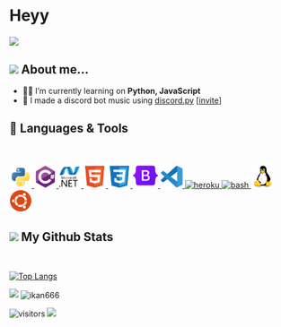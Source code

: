 <!-- <h1>Hey <img src="https://github.com/TheDudeThatCode/TheDudeThatCode/blob/master/Assets/Hi.gif" width="30px"> <img src="https://media.giphy.com/media/WUlplcMpOCEmTGBtBW/giphy.gif" width="40px"></h1>   -->
<h1>Heyy </h1>
  
<!-- <a href="https://twitter.com/xlnx089">
  <img align="left" alt="xlnx's Twitter" width="22px" src="https://raw.githubusercontent.com/rahuldkjain/github-profile-readme-generator/master/src/images/icons/Social/twitter.svg" />
</a>
<a href="https://github.com/xlnx089">
  <img align="left" alt="xlnx's Github" width="22px" src="https://raw.githubusercontent.com/rahuldkjain/github-profile-readme-generator/master/src/images/icons/Social/github.svg" />
</a>
<a href="https://www.instagram.com/xlnx089/">
  <img align="left" alt="xlnx's Instagram" width="22px" src="https://raw.githubusercontent.com/rahuldkjain/github-profile-readme-generator/master/src/images/icons/Social/instagram.svg" />
</a>.
<br/>
<br/>

[![Github Badge](https://img.shields.io/badge/-xlnx089-grey?style=flat&logo=github&logoColor=white&link=https://github.com/xlnx089/)](https://www.github.com/xlnx089/) 
[![Twitter Badge](https://img.shields.io/badge/-xlnx089-00acee?style=flat&logo=twitter&logoColor=white&link=https://twitter.com/xlnx089/)](https://www.twitter.com/xlnx089/) 
[![Instagram Badge](https://img.shields.io/badge/-xlnx089-red?style=flat&logo=instagram&logoColor=white&link=https://www.instagram.com/xlnx089&color=E1306C)](https://www.instagram.com/xlnx089/)
[![Discord Badge](https://img.shields.io/badge/-xlnx089-purple?style=flat&logo=discord&logoColor=white&link=https://discordapp.com/users/831452821689073724&color=blueviolet)](https://discordapp.com/users/831452821689073724/)  
[![Bash Shell](https://badges.frapsoft.com/bash/v1/bash.png?v=103)](https://github.com/ellerbrock/open-source-badges/) -->


<!-- <img align="center" padding-left="20px" src="https://media.giphy.com/media/MNC7vQTkm2xX7MZOTh/giphy.gif" width="280px"><br/> -->
<img align="center" padding-left="18px" src="https://s.kaskus.id/images/2014/04/30/1156579_20140430103950.gif" width="280px"><br/>
<!-- ![kocheng_1](https://media.giphy.com/media/MNC7vQTkm2xX7MZOTh/giphy.gif) -->  


## <img src="https://media.giphy.com/media/VgCDAzcKvsR6OM0uWg/giphy.gif" width="60"> About me... 
- 👨‍💻 I’m currently learning on <b>Python, JavaScript</b>  <br/>
- 🤖 I made a discord bot music using [discord.py](https://github.com/Rapptz/discord.py) [<a href="https://discord.com/oauth2/authorize?client_id=878538776564088832&permissions=8&scope=bot" target="_blank">invite</a>]  


## 🔧 Languages & Tools

<!-- ![](https://img.shields.io/badge/OS-Linux-informational?style=flat&logo=linux&logoColor=white&color=6aa6f8)
![](https://img.shields.io/badge/Editor-VS_Code-informational?style=flat&logo=visual-studio-code&logoColor=white&color=6aa6f8)
![](https://img.shields.io/badge/Code-Python-informational?style=flat&logo=Python&logoColor=white&color=6aa6f8)
![](https://img.shields.io/badge/Code-Html-informational?style=flat&logo=Html5&logoColor=white&color=6aa6f8)
![](https://img.shields.io/badge/Code-Css-informational?style=flat&logo=Css3&logoColor=white&color=6aa6f8) -->

<!-- ![](https://img.shields.io/badge/Code-Java-informational?style=flat&logo=Java&logoColor=white&color=6aa6f8)   -->
</br>

<a href="https://www.python.org" target="_blank"> <img src="https://raw.githubusercontent.com/devicons/devicon/master/icons/python/python-original.svg" alt="python" width="40" height="40"/> </a>
<a href="https://dotnet.microsoft.com/en-us/" target="_blank"> <img src="https://raw.githubusercontent.com/devicons/devicon/master/icons/csharp/csharp-original.svg" alt="dotnet" width="40" height="40"/> </a>
<a href="https://dotnet.microsoft.com/en-us/" target="_blank"> <img src="https://raw.githubusercontent.com/devicons/devicon/master/icons/dot-net/dot-net-original-wordmark.svg" alt="dotnet" width="40" height="40"/> </a>
<a href="#" target="_blank"> <img src="https://raw.githubusercontent.com/devicons/devicon/master/icons/html5/html5-original.svg" alt="html" width="40" height="40"/> </a>
<a href="#" target="_blank"> <img src="https://raw.githubusercontent.com/devicons/devicon/master/icons/css3/css3-original.svg" alt="html" width="40" height="40"/> </a>
<a href="https://getbootstrap.com" target="_blank"> <img src="https://raw.githubusercontent.com/devicons/devicon/master/icons/bootstrap/bootstrap-original.svg" alt="html" width="45" height="45"/> </a>
<a href="https://code.visualstudio.com" target="_blank"> <img src="https://raw.githubusercontent.com/devicons/devicon/master/icons/vscode/vscode-original.svg" alt="vscode" width="40" height="40"/> </a>
<a href="https://www.heroku.com/" target="_blank"> <img src="https://brand.heroku.com/static/media/heroku-logo-stroke.aa0b53be.svg" alt="heroku" width="39" height="40"/> </a>
<a href="https://www.gnu.org/software/bash/" target="_blank"> <img src="https://github.com/odb/official-bash-logo/blob/master/assets/Logos/Icons/SVG/64x64.svg" alt="bash" width="40" height="40"/>
<a href="https://www.linux.org/" target="_blank"> <img src="https://raw.githubusercontent.com/devicons/devicon/master/icons/linux/linux-original.svg" alt="linux" width="40" height="40"/> </a>
<a href="https://www.ubuntu.com/" target="_blank"> <img src="https://raw.githubusercontent.com/devicons/devicon/master/icons/ubuntu/ubuntu-plain.svg" alt="ubuntu" width="40" height="40"/> </a>

## <img src="https://media.giphy.com/media/cj87CxfRtrUifF3Ryk/giphy.gif" height="25"> My Github Stats

<br/>

[![Top Langs](https://github-readme-stats.vercel.app/api/top-langs/?username=ikan666&layout=compact)](https://github.com/ikann666/github-readme-stats)

<!-- ![ario-bimo's GitHub stats](https://github-readme-stats.vercel.app/api?username=ikan666&show_icons=true) -->
<img height="180em" src="https://github-readme-stats-eight-theta.vercel.app/api?username=ikan666&show_icons=true&include_all_commits=true&count_private=true"/>


<img align="center" src="https://github-readme-streak-stats.herokuapp.com/?user=ikan666&" alt="ikan666" />

![visitors](https://visitor-badge.laobi.icu/badge?page_id=xlnx089.xlnx089)
![](https://komarev.com/ghpvc/?username=xlnx089&color=brightgreen)




